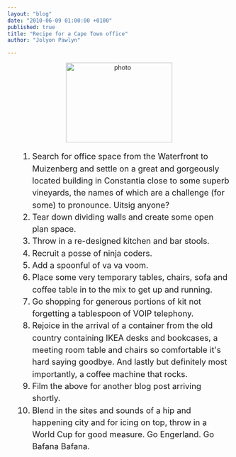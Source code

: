 ```yaml
---
layout: "blog"
date: "2010-06-09 01:00:00 +0100"
published: true
title: "Recipe for a Cape Town office"
author: "Jolyon Pawlyn"

---
```


<p style="text-align: center; "><img width="240" height="180" alt="photo" src="http://farm5.static.flickr.com/4001/4687780492_53a75112be_m.jpg" /></p>
<ol style="font-size:1.3em;line-height:1.5em;font-size: 1.3em; line-height: 1.5em; margin-left: 25px;">
    <li>Search for office space from the Waterfront to Muizenberg and settle on a great and gorgeously located building in Constantia close to some superb vineyards, the names of which are a challenge (for some) to pronounce. Uitsig anyone?</li>
    <li>Tear down dividing walls and create some open plan space.</li>
    <li>Throw in a re-designed kitchen and bar stools.</li>
    <li>Recruit a posse of ninja coders.</li>
    <li>Add a spoonful of va va voom.</li>
    <li>Place some very temporary tables, chairs, sofa and coffee table in to the mix to get up and running.</li>
    <li>Go shopping for generous portions of kit not forgetting a tablespoon of VOIP telephony.</li>
    <li>Rejoice in the arrival of a container from the old country containing IKEA desks and bookcases, a meeting room table and chairs so comfortable it's hard saying goodbye. And lastly but definitely most importantly, a coffee machine that rocks.</li>
    <li>Film the above for another blog post arriving shortly.</li>
    <li>Blend in the sites and sounds of a hip and happening city and for icing on top, throw in a World Cup for good measure. Go Engerland. Go Bafana Bafana.</li>
</ol>

